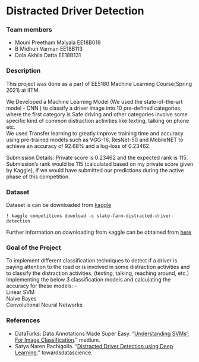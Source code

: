 # Distracted Driver Detection
### Team members

- Mouni Preetham Malyala EE18B019
- B Midhun Varman EE18B113
- Dola Akhila Datta EE18B131

### Description
This project was done as a part of EE5180 Machine Learning Course(Spring 2021) at IITM. <br />

We Developed a Machine Learning Model (We used the state-of-the-art model - CNN ) to classify a driver image into
10 pre-defined categories, where the first category is Safe driving and other categories involve some specific kind of
common distraction activities like texting, talking on phone etc. <br />
We used Transfer learning to greatly improve training time and accuracy using pre-trained models such as VGG-16,
ResNet-50 and MobileNET to achieve an accuracy of 92.68% and a log-loss of 0.23462.  <br />

Submission Details: Private score is 0.23462 and the expected rank is 115. 
Submission’s rank would be 115 (calculated
based on my private score given by Kaggle), if we would have submitted our predictions during
the active phase of this competition.  <br />

### Dataset
Dataset is can be downloaded from [kaggle](https://www.kaggle.com/c/state-farm-distracted-driver-detection)
```
! kaggle competitions download -c state-farm-distracted-driver-detection
```
Further information on downloading from kaggle can be obtained from [here](https://www.kaggle.com/docs/api)

### Goal of the Project

To implement different classification techniques to detect if a driver is paying attention to the road or is involved in some distraction activities and to classify the distraction activities. (texting, talking, reaching around, etc.) <br />
Implementing the below 3 classification models and calculating the accuracy for these models: - <br />
Linear SVM  <br />
Naive Bayes  <br />
Convolutional Neural Networks <br />


### References

- DataTurks: Data Annotations Made Super Easy. “[Understanding SVMs’: For Image Classification](https://medium.com/@dataturks/understanding-svms-for-image-classification-cf4f01232700).” medium.
- Satya Naren Pachigolla. “[Distracted Driver Detection using Deep Learning.](https://towardsdatascience.com/distracted-driver-detection-using-deep-learning-e893715e02a4)” towardsdatascience.
